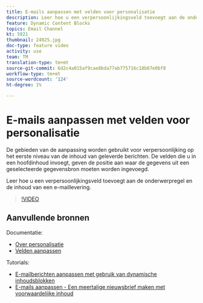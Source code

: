 ```yaml
---
title: E-mails aanpassen met velden voor personalisatie
description: Leer hoe u een verpersoonlijkingsveld toevoegt aan de onderwerpregel en de inhoud van een e-maillevering.
feature: Dynamic Content Blocks
topics: Email Channel
kt: 5921
thumbnail: 24925.jpg
doc-type: feature video
activity: use
team: TM
translation-type: tm+mt
source-git-commit: 6d2c4a015af9cae8bda77ab775716c18b67e0bf8
workflow-type: tm+mt
source-wordcount: '124'
ht-degree: 1%

---
```



# E-mails aanpassen met velden voor personalisatie

De gebieden van de aanpassing worden gebruikt voor verpersoonlijking op het eerste niveau van de inhoud van geleverde berichten. De velden die u in een hoofdinhoud invoegt, geven de positie aan waar de gegevens uit een geselecteerde gegevensbron moeten worden ingevoegd.

Leer hoe u een verpersoonlijkingsveld toevoegt aan de onderwerpregel en de inhoud van een e-maillevering.

>[!VIDEO](https://video.tv.adobe.com/v/24925?quality=12)

## Aanvullende bronnen

Documentatie:

* [Over personalisatie](https://docs.adobe.com/content/help/en/campaign-classic/using/sending-messages/personalizing-deliveries/about-personalization.html)
* [Velden aanpassen](https://docs.adobe.com/content/help/en/campaign-classic/using/sending-messages/personalizing-deliveries/personalization-fields.html)

Tutorials:

* [E-mailberichten aanpassen met gebruik van dynamische inhoudsblokken](/help/acc/sending-messages/email-channel/personalization-with-dynamic-content-blocks.md)
* [E-mails aanpassen - Een meertalige nieuwsbrief maken met voorwaardelijke inhoud](/help/acc/sending-messages/email-channel/personalizing-emails-create-a-multi-lingual-newsletter-using-conditional-content.md)
